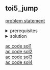 ## toi5_jump
[problem statement](https://programming.in.th/tasks/toi5_jump)

<details>
  <summary>prerequisites</summary>
  <ul>
    <li>binary search</li>
    <li>prefix sum</li>
    <li>sliding window</li>
    <li>two pointer</li>
  </ul>
</details>

<details>
  <summary>solution</summary>

  <p>การที่จุด $x_i$ จะกระโดดไปถึง $x_j$ ได้แสดงว่าจุดทั้งสองจุดนั้นอยู่ในช่วง $[L, R]$ โดยที่ $R - L \leq k$ และการกระโดดต้องเริ่มจาก $x_i$ แล้วไปจบที่ $x_j$ (ข้อมูลจาก input) ทำให้เราสามารถ fix $x_i$ แล้วทำการหา $x_j$ ที่ไกลสุดที่ $\leq x_i + k$ หรือ fix $x_j$ แล้วทำการหา $x_i$ ที่ไกลสุดที่ $\geq x_j - k$</p>

  <details>
    <summary>solution 1 (binary search)</summary>
    <p>สมมติเรา fix $x_j$; $0 \leq j < N$ เราสามารถหา $x_i$ สำหรับแต่ละ $j$ ได้ด้วยการ binary search หา $x_i$ ที่น้อยที่สุดยัง $\geq x_j - k$ ซึ่งสามารถทำได้โดยการใช้ฟังก์ชัน $\texttt{std::lower\_bound}(x, x+j, x_j - k)$ ใช้หาตำแหน่ง $i$ ซ้ายสุดที่ยังคง $\geq x_j - k$ ในช่วง $[0, j)$. เราสามารถทำการ binary search พร้อมกันกับรับข้อมูลแต่ละรอบได้เลย เพราะโจทย์การันตีว่า $x$ ถูก sort แล้ว ($x_i < x_j$). คำตอบของเราก็คือ $\max(\{i - j\})$. TC = $O(N \log N)$ จากการที่ binary search $N$ รอบ</p>
  </details>

  <details>
    <summary>solution 2 (prefix sum)</summary>
    <p>แทนที่เราจะหาตำแหน่งที่ไกลที่สุดที่มีระยะห่างไม่เกิน $k$ เราสามารถมองเป็นการหาจำนวนของ $x_j$ ในช่วง $[L, R]$; $R - L \leq k$. เราจะทำการ fix $x_i$ แล้วหาจำนวนของ $x_j$ ที่อยู่ในช่วง $(x_i, x_i + k]$ ซึ่งเราสามารถทำได้โดยการใช้ prefix sum ในหาผลบวกในช่วงใดๆ. ในตอนแรกเราจะทำการเพิ่มจุด $x_j$ จาก input เข้าใน prefix sum array ($qs$): ($qs[x_j] += 1$). หลังจากนั้นก็ทำการ sweep ค่าจากซ้ายมาขวาเพื่อทำ prefix sum ($qs_X += qs_{X-1}$) แล้วสำหรับแต่ละ $i$ เราก็ค่าหาผลบวกในช่วง $(x_i, x_i + k]$ ซึ่งสามารถแปลงได้เป็น $qs_{x_i + k} - qs_{x_i}$. ทำให้คำตอบของเราคือ $\max(\{qs_{x_i + k} - qs_{x_i}\}); 0 \leq i < N$. TC = $O(N)$</p>
    <video src="https://github.com/user-attachments/assets/76d9423d-2ac1-49fc-bded-38c33b71e969" width="600" autoplay></video>
  </details>

  <details>
    <summary>solution 3 (sliding window)</summary>
    <p>เราสามารถมองโจทย์เป็นเหมือนการทำ sliding window ได้โดยเรามี window ขนาด $k+1$ แล้วก็ทำการเลื่อนไปตาม $x$ จากซ้ายไปขวา โดยที่คำตอบของเราก็คือ (จำนวนของ $x_i$ ที่อยู่ใน window ณ ขณะใดขณะหนึ่ง) - 1. แต่เราไม่จำเป็นต้องเลื่อน window ไปทีละหนึ่งตามเส้นจำนวน เราสามารถเลื่อนไปตาม $x_i$ ได้เลยเนื่องจากการกระโดดต้องเริ่มและจบที่ $x_i$ ตามที่ให้มาใน input อยู่แล้ว ซึ่งเราสามารถ simulate การเลื่อนนี้ด้วยการใช้ <code>std::deque</code> ได้เพราะว่าเราสามารถทำ operation ได้จากทั้งหน้าและหลัง. โดยในแต่ละรอบ $i$ เราจะทำการ <code>pop_front</code> ตำแหน่งที่เลย window $(< x_i - k)$ ออก แล้วก็ทำการใส่ $x_i$. คำตอบของเราก็คือ $\max(\{\texttt{dq.size()} - 1\})$. TC = $O(N)$ เนื่องจากเรา run ตาม $x_i$ ซึ่งมี $N$ ตัว และ operation การ push เข้า deque และ การ pop ออกจาก deque มีได้มากสุดอย่างละหนึ่งครั้งสำหรับแต่ละ $x_i$</p>
    <video src="https://github.com/user-attachments/assets/3b2e2edf-3311-4d27-8793-bd6e5b8d3075" width="600" autoplay></video>
  </details>

  <details>
    <summary>solution 4 (two pointers)</summary>
    <p>จากการที่ $x$ ถูก sort จากน้อยไปมาก ถ้าเราพิจารณา index $l_i$ และ $l_j$ โดยที่ $l_i < l_j$ เรารู้ได้ว่า $r_i \leq r_j$ โดยที่ $r_i - l_i \leq k$ และ $r_j - l_j \leq k$ ซึ่งทำให้เราสรุปได้ว่า ถ้า $i_0 < i_1 < i_2 < \dots < i_{n-1} \rightarrow r_{i_0} \leq r_{i_1} \leq r_{i_2} \leq \dots \leq r_{n-1}$. ทำให้เราสามารถแก้ข้อนี้ด้วยการใช้ two pointers ได้ โดยเราจะมี pointer 2 ตัว คือ $l$ และ $r$. $l$ จะ run จาก $0$ ถึง $N - 1$ และในแต่ละรอบ $l$ จะ run $r$ ไปจนกว่า $x_r - x_l > k$ หรือ $r = N$ แต่เราไม่ต้องเริ่ม reset $r$ ใหม่ทุกรอบเนื่องจากเงื่อนไขที่ $i < j \rightarrow r_i \leq r_j$. ทำให้เราสามารถแก้ได้ใน TC = $O(N + N) = O(N)$. คำตอบของเราก็คือ $\max(\{(r_l - 1) - l\})$ เมื่อ $r_l$ คือตำแหน่งของ $r$ ในรอบที่ $l$ และที่ $r_l$ ต้อง -1 ก็เพราะ $r$ เป็นตำแหน่งแรกที่เงื่อนไข $x_r - x_l \leq k$ ถูก break</p>
    <video src="https://github.com/user-attachments/assets/346beb54-998a-412a-9675-c66d622acf26" width="600" autoplay></video>
  </details>

</details>

[ac code sol1](./toi05_jump_bsearch.cpp) <br>
[ac code sol2](./toi05_jump_prefsum.cpp) <br>
[ac code sol3](./toi05_jump_slidingwindow.cpp) <br>
[ac code sol4](./toi05_jump_twopointer.cpp)
